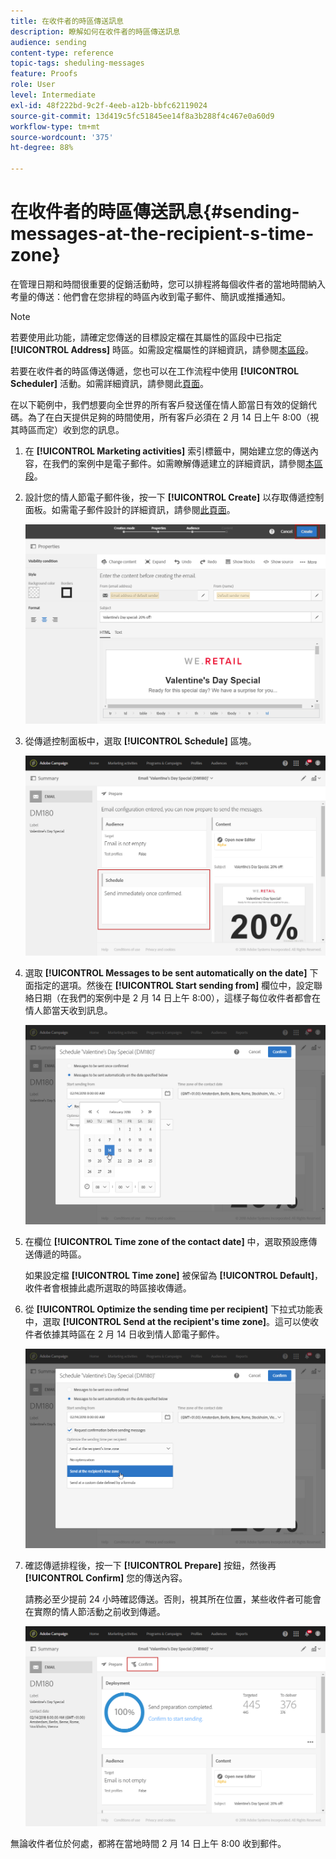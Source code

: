 ```yaml
---
title: 在收件者的時區傳送訊息
description: 瞭解如何在收件者的時區傳送訊息
audience: sending
content-type: reference
topic-tags: sheduling-messages
feature: Proofs
role: User
level: Intermediate
exl-id: 48f222bd-9c2f-4eeb-a12b-bbfc62119024
source-git-commit: 13d419c5fc51845ee14f8a3b288f4c467e0a60d9
workflow-type: tm+mt
source-wordcount: '375'
ht-degree: 88%

---
```


# 在收件者的時區傳送訊息{#sending-messages-at-the-recipient-s-time-zone}

在管理日期和時間很重要的促銷活動時，您可以排程將每個收件者的當地時間納入考量的傳送：他們會在您排程的時區內收到電子郵件、簡訊或推播通知。

>[!NOTE]
>
>若要使用此功能，請確定您傳送的目標設定檔在其屬性的區段中已指定&#x200B;**[!UICONTROL Address]** 時區。如需設定檔屬性的詳細資訊，請參閱[本區段](../../audiences/using/editing-profiles.md)。

若要在收件者的時區傳送傳遞，您也可以在工作流程中使用 **[!UICONTROL Scheduler]** 活動。如需詳細資訊，請參閱此[頁面](../../automating/using/scheduler.md)。

在以下範例中，我們想要向全世界的所有客戶發送僅在情人節當日有效的促銷代碼。為了在白天提供足夠的時間使用，所有客戶必須在 2 月 14 日上午 8:00（視其時區而定）收到您的訊息。

1. 在 **[!UICONTROL Marketing activities]** 索引標籤中，開始建立您的傳送內容，在我們的案例中是電子郵件。如需瞭解傳遞建立的詳細資訊，請參閱[本區段](../../channels/using/creating-an-email.md)。
1. 設計您的情人節電子郵件後，按一下 **[!UICONTROL Create]** 以存取傳遞控制面板。如需電子郵件設計的詳細資訊，請參閱[此頁面](../../designing/using/personalization.md#example-email-personalization)。

   ![](assets/send-time_opt_valentine_1.png)

1. 從傳遞控制面板中，選取 **[!UICONTROL Schedule]** 區塊。

   ![](assets/send-time_opt_valentine_2.png)

1. 選取 **[!UICONTROL Messages to be sent automatically on the date]** 下面指定的選項。然後在 **[!UICONTROL Start sending from]** 欄位中，設定聯絡日期（在我們的案例中是 2 月 14 日上午 8:00），這樣子每位收件者都會在情人節當天收到訊息。

   ![](assets/send-time_opt_valentine.png)

1. 在欄位 **[!UICONTROL Time zone of the contact date]** 中，選取預設應傳送傳遞的時區。

   如果設定檔 **[!UICONTROL Time zone]** 被保留為 **[!UICONTROL Default]**，收件者會根據此處所選取的時區接收傳遞。

1. 從 **[!UICONTROL Optimize the sending time per recipient]** 下拉式功能表中，選取 **[!UICONTROL Send at the recipient's time zone]**。這可以使收件者依據其時區在 2 月 14 日收到情人節電子郵件。

   ![](assets/send-time_opt_valentine_3.png)

1. 確認傳遞排程後，按一下 **[!UICONTROL Prepare]** 按鈕，然後再 **[!UICONTROL Confirm]** 您的傳送內容。

   請務必至少提前 24 小時確認傳送。否則，視其所在位置，某些收件者可能會在實際的情人節活動之前收到傳遞。

   ![](assets/send-time_opt_valentine_4.png)

無論收件者位於何處，都將在當地時間 2 月 14 日上午 8:00 收到郵件。
